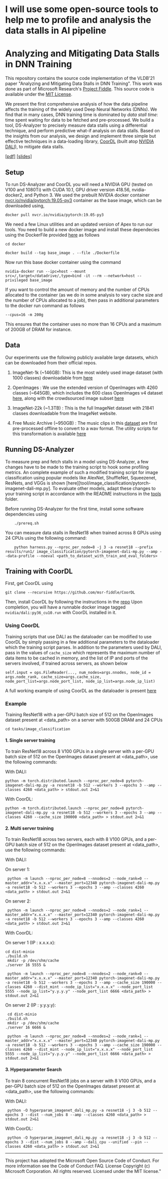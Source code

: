 # I will use some open-source tools to help me to profile and analysis the data stalls in AI pipeline


# Analyzing and Mitigating Data Stalls in DNN Training

This repository contains the source code implementation of the VLDB'21 paper "Analyzing and Mitigating Data Stalls in DNN Training". This work was done as part of Microsoft Research's [Project Fiddle](https://www.microsoft.com/en-us/research/project/fiddle/). This source code is available under the [MIT License](LICENSE.txt).

We present the first comprehensive analysis of how the data pipeline affects the training of the widely used Deep Neural Networks (DNNs). We find that in
many cases, DNN training time is dominated by *data stall time*: time spent waiting for data to be fetched and pre-processed. We build a tool, DS-Analyzer to precisely measure data stalls using a differential technique, and perform predictive what-if analysis on data stalls. Based on the insights from our analysis, we design and implement three simple but effective techniques in a data-loading library, [CoorDL](https://github.com/msr-fiddle/CoorDL) (built atop [NVIDIA DALI](https://docs.nvidia.com/deeplearning/dali/user-guide/docs/index.html)), to
mitigate data stalls. 

[[pdf]](https://www.microsoft.com/en-us/research/publication/analyzing-and-mitigating-data-stalls-in-dnn-training/)  [[slides]]()

## Setup

To run DS-Analyzer and CoorDL you will need a NVIDIA GPU (tested on V100 and 1080Ti) with CUDA 10.1, GPU driver version 418.56, nvidia-docker2, and Python 3. We used the prebuilt NVIDIA docker container [nvcr.io/nvidia/pytorch:19.05-py3](https://ngc.nvidia.com/catalog/containers/nvidia:pytorch/tags) container as the base image, which can be downloaded using,

    docker pull nvcr.io/nvidia/pytorch:19.05-py3
  
We need a few Linux utilities and an updated version of Apex to run our tools. You need to build a new docker image and  install these dependecies using the DockerFile provided [here](docker/DockerFile) as follows

    cd docker
  
    docker build --tag base_image . --file ./Dockerfile

Now run this base docker container using the command

    nvidia-docker run --ipc=host --mount src=/,target=/datadrive/,type=bind -it --rm --network=host --privileged base_image
    
If you want to control the amount of memory and the number of CPUs allocated to the container (as we do in some analysis to vary cache size and the number of CPUs allocated to a job), then pass in additional parameters to the docker run command as follows

    --cpus=16 -m 200g

This ensures that the container uses no more than 16 CPUs and a maximum of 200GB of DRAM for instance.

## Data

Our experiments use the following publicly available large datasets, which can be downloaded from their official repos.

1. ImageNet-1k (~146GB): This is the most widely used image dataset (with 1000 classes) downloadable from [here](http://www.image-net.org/)

2. OpenImages : We use the extended version of OpenImages with 4260 classes (~645GB), which includes the 600 class OpenImages v4 dataset [here](https://storage.googleapis.com/openimages/web/download_v4.html), along with the crowdsourced image subset [here](https://storage.googleapis.com/openimages/web/extended.html)

3. ImageNet-22k (~1.3TB) : This is the full ImageNet dataset with 21841 classes downloadable from the ImageNet website.

4. Free Music Archive (~950GB) : The music clips in this [dataset](https://github.com/mdeff/fma) are first pre-processed offline to convert to a wav format. The utility scripts for this transformation is available [here](fma-utils/)


## Running DS-Analyzer

To measure prep and fetch stalls in a model using DS-Analyzer, a few changes have to be made to the training script to hook some profiling metrics. An complete example of such a modified training script for image classification using popular models like AlexNet, ShuffleNet, Squeezenet, ResNets, and VGGs is shown [here][tool/image_classification/pytorch-imagenet-dali-mp.py]. To evaluate other models, adapt these changes to your training script in accordance with the README instructions in the [tools](tools/) folder.

Before running DS-Analyzer for the first time, install some software dependencies using

        ./prereq.sh
        
You can measure data stalls in ResNet18 when trained across 8 GPUs using 24 CPUs using the following command:
        
        python harness.py --nproc_per_node=8 -j 3 -a resnet18 --prefix results/run1/ image_classification/pytorch-imagenet-dali-mp.py --amp --data-profile --noeval <path_to_dataset_with_train_and_eval_folders>


## Training with CoorDL

First, get CoorDL using

    git clone --recursive https://github.com/msr-fiddle/CoorDL
        
Then, install CoorDL by following the instructions in the [repo](https://github.com/msr-fiddle/CoorDL)
Upon completion, you will have a runnable docker image tagged `nvidia/dali:py36_cu10.run` with CoorDL installed in it.

### Using CoorDL

Training scripts that use DALI as the dataloader can be modified to use CoorDL by simply passing in a few additional parameters to the dataloader which 
the training script parses. In addition to the parameters used by DALI, pass in the values of `cache_size` which represents the maximum number of data items to be cached in memory, and the list of IP and ports of the servers involved, if trained across servers, as shown below

    self.input = ops.FileReader(..., num_nodes=args.nnodes, node_id = args.node_rank, cache_size=args.cache_size, node_port_list=args.node_port_list, node_ip_list=args.node_ip_list)

A full working example of using CoorDL as the dataloader is present [here](tasks/image_classification/pytorch-imagenet-dali-mp.py)

### Example

Training ResNet18 with a per-GPU batch size of 512 on the OpenImages dataset present at <data_path> on a server with 500GB DRAM and 24 CPUs

    cd tasks/image_classification
    
#### 1. Single server training

To train ResNet18 across 8 V100 GPUs in a single server with a per-GPU batch size of 512 on the OpenImages dataset present at <data_path>, use the following commands:
    
With DALI:
    
    python -m torch.distributed.launch --nproc_per_node=8 pytorch-imagenet-dali-mp.py -a resnet18 -b 512 --workers 3 --epochs 3 --amp --classes 4260 <data_path> > stdout.out 2>&1

With CoorDL:

    python -m torch.distributed.launch --nproc_per_node=8 pytorch-imagenet-dali-mp.py -a resnet18 -b 512 --workers 3 --epochs 3 --amp --classes 4260 --cache_size 190000 <data_path> > stdout.out 2>&1


#### 2. Multi server training

To train ResNet18 across two servers, each with 8 V100 GPUs, and a per-GPU batch size of 512 on the OpenImages dataset present at <data_path>, use the following commands:

With DALI:
    
  On server 1: 
  
     python -m launch --nproc_per_node=8 --nnodes=2 --node_rank=0 --master_addr="x.x.x.x" --master_port=12340 pytorch-imagenet-dali-mp.py -a resnet18 -b 512 --workers 3 --epochs 3 --amp --classes 4260 <data_path> > stdout.out 2>&1
        
  On server 2: 
  
     python -m launch --nproc_per_node=8 --nnodes=2 --node_rank=1 --master_addr="x.x.x.x" --master_port=12340 pytorch-imagenet-dali-mp.py -a resnet18 -b 512 --workers 3 --epochs 3 --amp --classes 4260 <data_path> > stdout.out 2>&1


With CoorDL:

    
  On server 1 (IP : x.x.x.x): 
  
    cd dist-minio                                             
    ./build.sh                                                       
     mkdir -p /dev/shm/cache                                                          
    ./server 16 5555 &
  
     python -m launch --nproc_per_node=8 --nnodes=2 --node_rank=0 --master_addr="x.x.x.x" --master_port=12340 pytorch-imagenet-dali-mp.py -a resnet18 -b 512 --workers 3 --epochs 3 --amp --cache_size 190000 --classes 4260 --dist_mint --node_ip_list="x.x.x.x" --node_port_list 5555 --node_ip_list="y.y.y.y" --node_port_list 6666 <data_path> > stdout.out 2>&1
        
  On server 2 (IP : y.y.y.y): 
  
     cd dist-minio                                             
    ./build.sh                                                       
     mkdir -p /dev/shm/cache                                                          
    ./server 16 6666 &
  
     python -m launch --nproc_per_node=8 --nnodes=2 --node_rank=1 --master_addr="x.x.x.x" --master_port=12340 pytorch-imagenet-dali-mp.py -a resnet18 -b 512 --workers 3 --epochs 3 --amp --cache_size 190000 --classes 4260 --dist_mint --node_ip_list="x.x.x.x" --node_port_list 5555 --node_ip_list="y.y.y.y" --node_port_list 6666 <data_path> > stdout.out 2>&1


#### 3. Hyperparameter Search

To train 8 concurrent ResNet18 jobs on a server with 8 V100 GPUs, and a per-GPU batch size of 512 on the OpenImages dataset present at <data_path>, use the following commands:

With DALI:
          
     python -O hyperparam_imagenet_dali_mp.py -a resnet18 -j 3 -b 512 --epochs 3 --dist --num_jobs 8 --amp --classes 4260 <data_path> > stdout.out 2>&1
          
With CoorDL:

     python -O hyperparam_imagenet_dali_mp.py -a resnet18 -j 3 -b 512 --epochs 3 --dist --num_jobs 8 --amp --dali_cpu --unified --pin --classes 4260 <data_path> > stdout.out 2>&1


---

This project has adopted the Microsoft Open Source Code of Conduct. For more information see the Code of Conduct FAQ.
License
Copyright (c) Microsoft Corporation. All rights reserved.
Licensed under the MIT license." 
